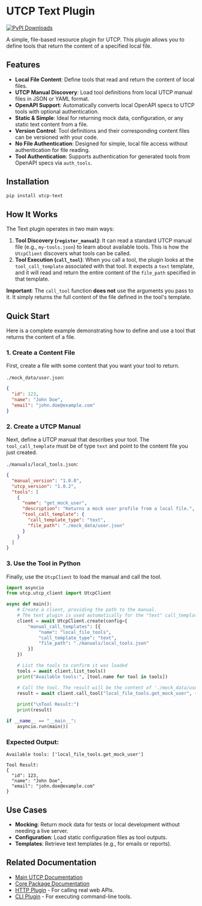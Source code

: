 # UTCP Text Plugin

[![PyPI Downloads](https://static.pepy.tech/badge/utcp-text)](https://pepy.tech/projects/utcp-text)

A simple, file-based resource plugin for UTCP. This plugin allows you to define tools that return the content of a specified local file.

## Features

- **Local File Content**: Define tools that read and return the content of local files.
- **UTCP Manual Discovery**: Load tool definitions from local UTCP manual files in JSON or YAML format.
- **OpenAPI Support**: Automatically converts local OpenAPI specs to UTCP tools with optional authentication.
- **Static & Simple**: Ideal for returning mock data, configuration, or any static text content from a file.
- **Version Control**: Tool definitions and their corresponding content files can be versioned with your code.
- **No File Authentication**: Designed for simple, local file access without authentication for file reading.
- **Tool Authentication**: Supports authentication for generated tools from OpenAPI specs via `auth_tools`.

## Installation

```bash
pip install utcp-text
```

## How It Works

The Text plugin operates in two main ways:

1.  **Tool Discovery (`register_manual`)**: It can read a standard UTCP manual file (e.g., `my-tools.json`) to learn about available tools. This is how the `UtcpClient` discovers what tools can be called.
2.  **Tool Execution (`call_tool`)**: When you call a tool, the plugin looks at the `tool_call_template` associated with that tool. It expects a `text` template, and it will read and return the entire content of the `file_path` specified in that template.

**Important**: The `call_tool` function **does not** use the arguments you pass to it. It simply returns the full content of the file defined in the tool's template.

## Quick Start

Here is a complete example demonstrating how to define and use a tool that returns the content of a file.

### 1. Create a Content File

First, create a file with some content that you want your tool to return.

`./mock_data/user.json`:
```json
{
  "id": 123,
  "name": "John Doe",
  "email": "john.doe@example.com"
}
```

### 2. Create a UTCP Manual

Next, define a UTCP manual that describes your tool. The `tool_call_template` must be of type `text` and point to the content file you just created.

`./manuals/local_tools.json`:
```json
{
  "manual_version": "1.0.0",
  "utcp_version": "1.0.2",
  "tools": [
    {
      "name": "get_mock_user",
      "description": "Returns a mock user profile from a local file.",
      "tool_call_template": {
        "call_template_type": "text",
        "file_path": "./mock_data/user.json"
      }
    }
  ]
}
```

### 3. Use the Tool in Python

Finally, use the `UtcpClient` to load the manual and call the tool.

```python
import asyncio
from utcp.utcp_client import UtcpClient

async def main():
    # Create a client, providing the path to the manual.
    # The text plugin is used automatically for the "text" call_template_type.
    client = await UtcpClient.create(config={
        "manual_call_templates": [{
            "name": "local_file_tools",
            "call_template_type": "text",
            "file_path": "./manuals/local_tools.json"
        }]
    })

    # List the tools to confirm it was loaded
    tools = await client.list_tools()
    print("Available tools:", [tool.name for tool in tools])

    # Call the tool. The result will be the content of './mock_data/user.json'
    result = await client.call_tool("local_file_tools.get_mock_user", {})
    
    print("\nTool Result:")
    print(result)

if __name__ == "__main__":
    asyncio.run(main())
```

### Expected Output:

```
Available tools: ['local_file_tools.get_mock_user']

Tool Result:
{
  "id": 123,
  "name": "John Doe",
  "email": "john.doe@example.com"
}
```

## Use Cases

- **Mocking**: Return mock data for tests or local development without needing a live server.
- **Configuration**: Load static configuration files as tool outputs.
- **Templates**: Retrieve text templates (e.g., for emails or reports).

## Related Documentation

- [Main UTCP Documentation](../../../README.md)
- [Core Package Documentation](../../../core/README.md)
- [HTTP Plugin](../http/README.md) - For calling real web APIs.
- [CLI Plugin](../cli/README.md) - For executing command-line tools.
